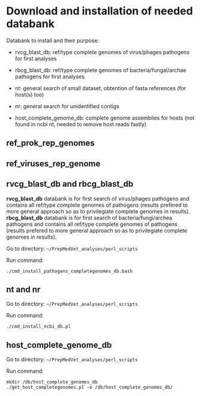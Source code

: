 # Download and installation of needed databank

Databank to install and their purpose:
- rvcg_blast_db: ref/type complete genomes of virus/phages pathogens for first analyses
- rbcg_blast_db: ref/type complete genomes of bacteria/fungal/archae pathogens for first analyses
- nt: general search of small dataset, obtention of fasta references (for host(s) too)
- nr: general search for unidentified contigs

- host_complete_genome_db: complete genome assemblies for hosts (not found in ncbi nt, needed to remove host reads fastly)


## ref_prok_rep_genomes

## ref_viruses_rep_genome

## rvcg_blast_db and rbcg_blast_db

__rvcg_blast_db__ databank is for first search of virus/phages pathogens and contains all ref/type complete genomes of pathogens (results prefered to more general approach so as to privilegiate complete genomes in results).
__rbcg_blast_db__ databank is for first search of bacteria/fungi/archea pathogens and contains all ref/type complete genomes of pathogens (results prefered to more general approach so as to privilegiate complete genomes in results).

Go to directory: ```~/PrepMedVet_analyses/perl_scripts```

Run command:

```
./cmd_install_pathogens_completegenomes_db.bash
```

## nt and nr


Go to directory: ```~/PrepMedVet_analyses/perl_scripts```

Run command:

```
./cmd_install_ncbi_db.pl
```

## host_complete_genome_db

Go to directory: ```~/PrepMedVet_analyses/perl_scripts```

Run command:

```
mkdir /db/host_complete_genomes_db
./get_host_completegenomes.pl -o /db/host_complete_genomes_db/
```
